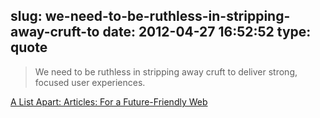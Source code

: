 slug: we-need-to-be-ruthless-in-stripping-away-cruft-to
date: 2012-04-27 16:52:52
type: quote
---

> We need to be ruthless in stripping away cruft to deliver strong, focused user experiences.

[A List Apart: Articles: For a Future-Friendly Web](http://www.alistapart.com/articles/for-a-future-friendly-web/)
